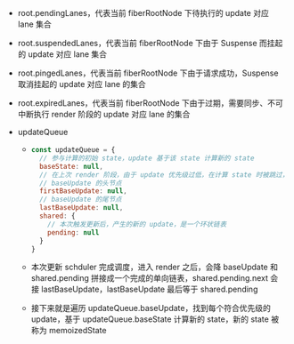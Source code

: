 * root.pendingLanes，代表当前 fiberRootNode 下待执行的 update 对应 lane 集合

* root.suspendedLanes，代表当前 fiberRootNode 下由于 Suspense 而挂起的 update 对应 lane 集合

* root.pingedLanes，代表当前 fiberRootNode 下由于请求成功，Suspense 取消挂起的 update 对应 lane 的集合

* root.expiredLanes，代表当前 fiberRootNode 下由于过期，需要同步、不可中断执行 render 阶段的 update 对应 lane 的集合

* updateQueue

  * ```javascript
    const updateQueue = {
      // 参与计算的初始 state，update 基于该 state 计算新的 state  
      baseState: null,
      // 在上次 render 阶段，由于 update 优先级过低，在计算 state 时被跳过，所以，这部分没有被处理的 update 就以链表的形式保存到 baseUpdate 中
      // baseUpdate 的头节点
      firstBaseUpdate: null,
      // baseUpdate 的尾节点
      lastBaseUpdate: null,
      shared: {
        // 本次触发更新后，产生的新的 update，是一个环状链表
        pending: null
      }
    }
    ```

  * 本次更新 schduler 完成调度，进入 render 之后，会降 baseUpdate 和 shared.pending 拼接成一个完成的单向链表，shared.pending.next 会接 lastBaseUpdate，lastBaseUpdate 最后等于 shared.pending

  * 接下来就是遍历 updateQueue.baseUpdate，找到每个符合优先级的 update，基于 updateQueue.baseState 计算新的 state，新的 state 被称为 memoizedState